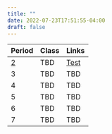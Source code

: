 ```yaml
---
title: ""
date: 2022-07-23T17:51:55-04:00
draft: false
---
```


Period  | Class | Links
--------|-------|--------
[2](/classes/period2)| TBD   | [Test](/notes/hello.pdf)
3       | TBD   | TBD 
4       | TBD   | TBD 
5       | TBD   | TBD 
6       | TBD   | TBD 
7       | TBD   | TBD 

